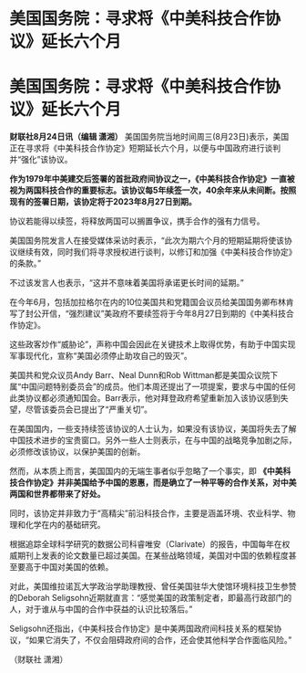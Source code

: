 # 美国国务院：寻求将《中美科技合作协议》延长六个月

# 美国国务院：寻求将《中美科技合作协议》延长六个月

**财联社8月24日讯（编辑 潇湘）**
美国国务院当地时间周三(8月23日)表示，美国正在寻求将《中美科技合作协定》短期延长六个月，以便与中国政府进行谈判并“强化”该协议。

**作为1979年中美建交后签署的首批政府间协议之一，《中美科技合作协定》一直被视为两国科技合作的重要标志。该协议每5年续签一次，40余年来从未间断。按照现有的签署日期，该协定将于2023年8月27日到期。**

协议若能得以续签，将释放两国可以搁置争议，携手合作的强有力信号。

美国国务院发言人在接受媒体采访时表示，“此次为期六个月的短期延期将使该协议继续有效，同时我们将寻求授权进行谈判，以修订和加强《中美科技合作协定》的条款。”

不过该发言人也表示，“这并不意味着美国将承诺更长时间的延期。”

在今年6月，包括加拉格尔在内的10位美国共和党籍国会议员给美国国务卿布林肯写了封公开信，“强烈建议”美政府不要续签将于今年8月27日到期的《中美科技合作协定》。

这些政客炒作“威胁论”，声称中国会因此在关键技术上取得优势，有助于中国实现军事现代化，宣称“美国必须停止助攻自己的毁灭”。

美国共和党众议员Andy Barr、Neal Dunn和Rob
Wittman都是美国众议院下属“中国问题特别委员会”的成员。他们本周还提出了一项提案，要求与中国的任何此类协议都必须通知国会。Barr表示，他对拜登政府希望重新加入该协议感到失望，尽管该委员会已提出了“严重关切”。

在美国国内，一些支持续签该协议的人士认为，如果没有该协议，美国将失去了解中国技术进步的宝贵窗口。另外一些人士则表示，在与中国的战略竞争加剧之际，必须修改该协议，以保护美国的创新。

然而，从本质上而言，美国国内的无端生事者似乎忽略了一个事实，即
**《中美科技合作协定》并非美国给予中国的恩惠，而是确立了一种平等的合作关系，对中美两国和世界都带来了好处。**

同时，该协定并非致力于“高精尖”前沿科技合作，主要是涵盖环境、农业科学、物理和化学在内的基础研究。

根据追踪全球科学研究的数据公司科睿唯安（Clarivate）的报告，中国每年在权威期刊上发表的论文数量已超过美国。在某些战略领域，美国对中国的依赖程度甚至要高于中国对美国的依赖。

对此，美国维拉诺瓦大学政治学助理教授、曾任美国驻华大使馆环境科技卫生参赞的Deborah
Seligsohn近期就直言：“感觉美国的政策制定者，即最高行政部门的人，对于谁从与中国的合作中获益的认识比较落后。”

Seligsohn还指出，《中美科技合作协定》是中美两国政府间科技关系的框架协议，“如果它消失了，不仅会阻碍政府间的合作，还会使其他科学合作面临风险。”

（财联社 潇湘）

